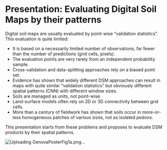 # Presentation: Evaluating Digital Soil Maps by their patterns

Digital soil maps are usually evaluated by point-wise “validation statistics”. This evaluation is quite limited:

- It is based on a necessarily limited number of observations, far fewer than the number of predictions (grid cells, pixels).
- The evaluation points are very rarely from an independent probability sample.
- Cross-validation and data-splitting approaches rely on a biased point set.
- Evidence has shown that widely different DSM approaches can result in maps with quite similar “validation statistics” but obviously different spatial patterns (CNN) with different window sizes.
- Soils are managed as units, not point-wise.
- Land-surface models often rely on 2D or 3D connectivity between grid cells.
- More than a century of fieldwork has shown that soils occur in more-or-less homogeneous patches of various sizes, not as isolated pedons.

This presentation starts from these problems and proposes to evaluate DSM products by their spatial patterns.

![Uploading GenovaPosterFig1a.png…]()
